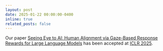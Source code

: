 ```yaml
---
layout: post
date: 2025-01-22 00:00:00-0400
inline: true
related_posts: false
---
```




Our paper [Seeing Eye to AI: Human Alignment via Gaze-Based Response Rewards for Large Language Models](https://arxiv.org/pdf/2410.01532) has been accepted at [ICLR 2025](https://iclr.cc).
